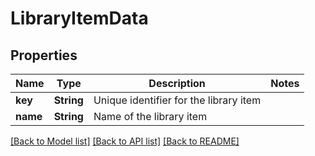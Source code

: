 # LibraryItemData

## Properties

Name | Type | Description | Notes
------------ | ------------- | ------------- | -------------
**key** | **String** | Unique identifier for the library item | 
**name** | **String** | Name of the library item | 

[[Back to Model list]](../README.md#documentation-for-models) [[Back to API list]](../README.md#documentation-for-api-endpoints) [[Back to README]](../README.md)


